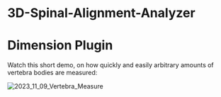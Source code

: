 # 3D-Spinal-Alignment-Analyzer


# Dimension Plugin

Watch this short demo, on how quickly and easily arbitrary amounts of vertebra bodies are measured:

![2023_11_09_Vertebra_Measure](https://github.com/VisSim-UniKO/3D-Spinal-Alignment-Analyzer/assets/12137187/32ef2158-a947-469b-a32b-3977576f9577)
